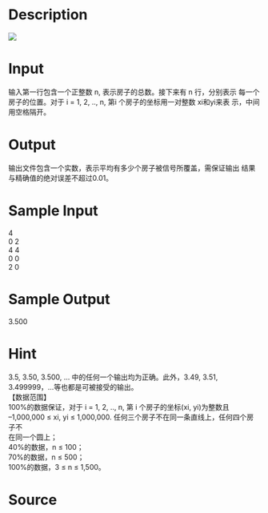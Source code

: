 
# Description

<div class="content"><img border="0" src="/source/bzoj/1913/img/aHR0cHM6Ly9seWRzeS5jb20vSnVkZ2VPbmxpbmUvaW1hZ2VzLzE5MTNfMS5qcGc=.jpg"/> </div>

# Input

<div class="content">输入第一行包含一个正整数 n, 表示房子的总数。接下来有 n 行，分别表示
每一个房子的位置。对于 i = 1, 2, .., n, 第i 个房子的坐标用一对整数 xi和yi来表
示，中间用空格隔开。 </div>

# Output

<div class="content">输出文件包含一个实数，表示平均有多少个房子被信号所覆盖，需保证输出
结果与精确值的绝对误差不超过0.01。 </div>

# Sample Input

<div class="content"><span class="sampledata">4 <br/>
0 2 <br/>
4 4 <br/>
0 0 <br/>
2 0 </span></div>

# Sample Output

<div class="content"><span class="sampledata">3.500 </span></div>

# Hint

<div class="content"><p>3.5, 3.50, 3.500,  …  中的任何一个输出均为正确。此外，3.49, 3.51, <br/>
3.499999，…等也都是可被接受的输出。 <br/>
【数据范围】 <br/>
100%的数据保证，对于 i  = 1, 2, ..,  n, 第 i 个房子的坐标(xi,  yi)为整数且 <br/>
–1,000,000 ≤ xi, yi ≤ 1,000,000. 任何三个房子不在同一条直线上，任何四个房子不<br/>
在同一个圆上； <br/>
40%的数据，n ≤ 100； <br/>
70%的数据，n ≤ 500； <br/>
100%的数据，3 ≤ n ≤ 1,500。 <br/>
 </p></div>

# Source

<div class="content"><p><a href="problemset.php?search="></a></p></div>

